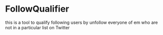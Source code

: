 # FollowQualifier
this is a tool to qualify following users by unfollow everyone of em who are not in a particular list on Twitter
